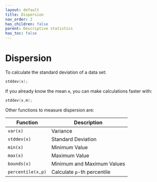 ```yaml
---
layout: default
title: Dispersion
nav_order: 2
has_children: false
parent: Descriptive statistics
has_toc: false
---
```

# Dispersion

To calculate the standard deviation of a data set:

```cpp
stddev(x);
```

If you already know the mean `m`, you can make calculations faster with:

```cpp
stddev(x,m);
```

Other functions to measure dispersion are:

| Function          | Description                 |
| ----------------- | --------------------------- |
| `var(x)`          | Variance                    |
| `stddev(x)`       | Standard Deviation          |
| `min(x)`          | Minimum Value               |
| `max(x)`          | Maximum Value               |
| `bounds(x)`       | Minimum and Maximum Values  |
| `percentile(x,p)` | Calculate `p`-th percentile |




<!-- Generated with mdsplit: https://github.com/alandefreitas/mdsplit -->
